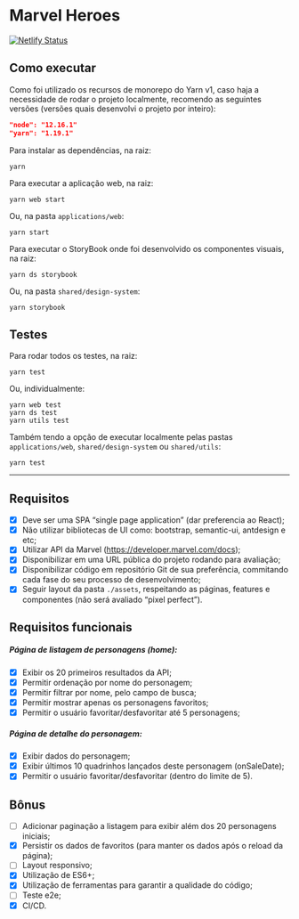 # Marvel Heroes

[![Netlify Status](https://api.netlify.com/api/v1/badges/bd617c20-09ef-4789-b935-96e65b28a46a/deploy-status)](https://app.netlify.com/sites/do-vale-marvel-heroes/deploys)

## Como executar

Como foi utilizado os recursos de monorepo do Yarn v1, caso haja a necessidade de rodar o projeto localmente, recomendo as seguintes versões (versões quais desenvolvi o projeto por inteiro):

```json
"node": "12.16.1"
"yarn": "1.19.1"
```

Para instalar as dependências, na raiz:

```
yarn
```

Para executar a aplicação web, na raiz:

```
yarn web start
```

Ou, na pasta `applications/web`:

```
yarn start
```

Para executar o StoryBook onde foi desenvolvido os componentes visuais, na raiz:

```
yarn ds storybook
```

Ou, na pasta `shared/design-system`:

```
yarn storybook
```

## Testes

Para rodar todos os testes, na raiz:

```
yarn test
```

Ou, individualmente:

```
yarn web test
yarn ds test
yarn utils test
```

Também tendo a opção de executar localmente pelas pastas `applications/web`, `shared/design-system` ou `shared/utils`:

```
yarn test
```

<hr>

## Requisitos

-   [x] Deve ser uma SPA “single page application” (dar preferencia ao React);
-   [x] Não utilizar bibliotecas de UI como: bootstrap, semantic-ui, antdesign e etc;
-   [x] Utilizar API da Marvel (https://developer.marvel.com/docs);
-   [x] Disponibilizar em uma URL pública do projeto rodando para avaliação;
-   [x] Disponibilizar código em repositório Git de sua preferência, commitando cada fase do seu processo de desenvolvimento;
-   [x] Seguir layout da pasta `./assets`, respeitando as páginas, features e componentes (não será avaliado “pixel perfect”).

## Requisitos funcionais

##### Página de listagem de personagens (home):

-   [x] Exibir os 20 primeiros resultados da API;
-   [x] Permitir ordenação por nome do personagem;
-   [x] Permitir filtrar por nome, pelo campo de busca;
-   [x] Permitir mostrar apenas os personagens favoritos;
-   [x] Permitir o usuário favoritar/desfavoritar até 5 personagens;

##### Página de detalhe do personagem:

-   [x] Exibir dados do personagem;
-   [x] Exibir últimos 10 quadrinhos lançados deste personagem (onSaleDate);
-   [x] Permitir o usuário favoritar/desfavoritar (dentro do limite de 5).

## Bônus

-   [ ] Adicionar paginação a listagem para exibir além dos 20 personagens iniciais;
-   [x] Persistir os dados de favoritos (para manter os dados após o reload da página);
-   [ ] Layout responsivo;
-   [x] Utilização de ES6+;
-   [x] Utilização de ferramentas para garantir a qualidade do código;
-   [ ] Teste e2e;
-   [x] CI/CD.
